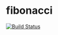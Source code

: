 # fibonacci
[![Build Status](http://34.253.58.37/buildStatus/icon?job=fibonacci)](http://34.253.58.37/job/fibonacci/)
